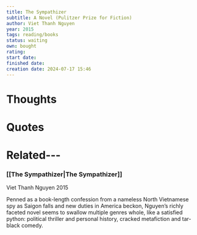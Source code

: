 ```yaml
---
title: The Sympathizer
subtitle: A Novel (Pulitzer Prize for Fiction)
author: Viet Thanh Nguyen
year: 2015
tags: reading/books
status: waiting
own: bought
rating: 
start date: 
finished date: 
creation date: 2024-07-17 15:46
---
```

# Thoughts  
  
# Quotes  
  
# Related---  
  
### [[The Sympathizer|The Sympathizer]]   
  
Viet Thanh Nguyen 2015  
  
Penned as a book-length confession from a nameless North Vietnamese spy as Saigon falls and new duties in America beckon, Nguyen’s richly faceted novel seems to swallow multiple genres whole, like a satisfied python: political thriller and personal history, cracked metafiction and tar-black comedy.  
  
  
